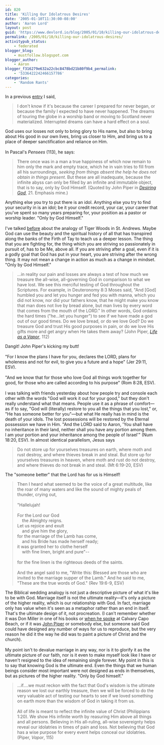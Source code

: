 ```yaml
---
id: 820
title: 'Killing Our Idolatrous Desires'
date: '2005-01-10T11:30:00-08:00'
author: 'Aaron Lord'
layout: post
guid: 'https://www.devlord.io/blog/2005/01/10/killing-our-idolatrous-desires/'
permalink: /2005/01/10/killing-our-idolatrous-desires/
activitypub_status:
    - federated
blogger_blog:
    - mustfollow.blogspot.com
blogger_author:
    - Aaron
blogger_f316279e632a22cbc8478bd21b80f9b4_permalink:
    - '5336422242466157786'
categories:
    - 'Random Rants'
---
```


In a previous <a href="/2005/01/01/i-still-havent-found-what-im-looking-for/">entry</a> I said,<br />

<blockquote>I don't know if it's because the career I prepared for never began, or because the family I expected to have never happened. The dreams of touring the globe in a worship band or moving to Scotland never materialized. Interrupted dreams can have a hard effect on a soul.</blockquote>

God uses our losses not only to bring glory to His name, but also to bring about His good in our own lives, bring us closer to Him, and bring us to a place of deeper sanctification and reliance on Him.<br /><br />In Pascal's <i>Pensees</i> (113), he says:<br />

<blockquote>There once was in a man a true happiness of which now remain to him only the mark and empty trace, which he in vain tries to fill from all his surroundings, <i>seeking from things absent the help he does not obtain in things present</i>.  But these are all inadequate, because the infinite abyss can only be filled by an infinite and immutable object, that is to say, only by God Himself.  (Quoted by John Piper in <a href="http://www.amazon.com/exec/obidos/ASIN/1590521196/lbmusic"><i>Desiring God</i></a>, 21.  Emphasis mine.)</blockquote>

Anything else you try to put there is an idol.  Anything else you try to find your security in is an idol; be it your credit record, your car, your career that you've spent so many years preparing for, your position as a pastor or worship leader.  "Only by God Himself."<br /><br />I've talked <a href="/2004/12/24/wrestling-with-god/">before</a> about the analogy of Tiger Woods in St. Andrews.  Maybe God can use the beauty and the spiritual history of all that has transpired along the banks of the Firth of Tay to teach us a deeper lesson.  The thing that you are fighting for, the thing which you are striving so passionately in pursuit of, has to be Me, above all.  If you are striving after a goal, even if it is a godly goal that God has put in your heart, you are striving after the wrong thing.  It may not mean a change in action as much as a change in mindset.  "Only by God Himself."<br />

<blockquote>...in reality our pain and losses are always a test of how much we treasure the all-wise, all-governing God in comparison to what we have lost.  We see this merciful testing of God throughout the Scriptures.  For example, in Deuteronomy 8:3 Moses said, "And [God] humbled you and let you hunger and fed you with manna, which you did not know, nor did your fathers know, that he might make you know that man does not live by bread alone, but man lives by every word that comes from the mouth of the LORD."  In other words, God ordains the hard times ("he...let you hunger") to see if we have made a god out of our good times.  Do we love bread, or do we love God?  Do we treasure God and trust His good purposes in pain, or do we love His gifts more and get angry when He takes them away?  (John Piper, <a href="http://www.amazon.com/exec/obidos/ASIN/1590523385/lbmusic"><i>Life as a Vapor</i></a>, 112)</blockquote>

Dangit!  John Piper's kicking my butt!<br /><br />"For I know the plans I have for you, declares the LORD, plans for wholeness and not for evil, to give you a future and a hope" (Jer 29:11, ESV).<br /><br />"And we know that for those who love God all things work together for good, for those who are called according to his purpose" (Rom 8:28, ESV).<br /><br />I was talking with friends yesterday about how people try and console each other with the words "God will work it out for your good," but they don't really understand what that means.  People use it as a phrase of comfort—as if to say, "God will (literally) restore to you all the things that you lost," or, "He has someone better for you"—but what He really has in mind is the death of your idols.  The lost possessions will be restored by the Eternal possession we have in Him.  "And the LORD said to Aaron, 'You shall have no inheritance in their land, neither shall you have any portion among them. I am your portion and your inheritance among the people of Israel'" (Num 18:20, ESV).  In almost identical parallelism, Jesus says<br />

<blockquote>Do not store up for yourselves treasures on earth, where moth and rust destroy, and where thieves break in and steal. But store up for yourselves treasures in heaven, where moth and rust do not destroy, and where thieves do not break in and steal. (Mt 6:19-20, ESV)</blockquote>

The "someone better" that the Lord has for us is Himself!<br />

<blockquote>Then I heard what seemed to be the voice of a great multitude, like the roar of many waters and like the sound of mighty peals of thunder, crying out,<br /><br />"Hallelujah!<br /><br />For the Lord our God<br />      the Almighty reigns.<br />Let us rejoice and exult<br />      and give him the glory,<br />for the marriage of the Lamb has come,<br />      and his Bride has made herself ready;<br />it was granted her to clothe herself<br />      with fine linen, bright and pure"--<br /><br />for the fine linen is the righteous deeds of the saints.<br /><br />And the angel said to me, "Write this: Blessed are those who are invited to the marriage supper of the Lamb." And he said to me, "These are the true words of God." (Rev 19:6-9, ESV)</blockquote>

The Biblical wedding analogy is not just a descriptive picture of what it's like to be with God.  Marriage itself is not the ultimate reality—it's only a picture of the higher reality, which is our relationship with God.  In fact, marriage only has value when it's seen as a metaphor rather than an end in itself.  That's the ultimate design of it, not procreation.  (I can't remember whether it was Don Miller in one of his books or <a href="http://www.calvarychapel.com/capobeach/video/100304.rm">when he spoke</a> at Calvary Capo Beach, or if it was <a href="http://www.desiringgod.org/library/topics/sex/sex_supremacy_christ_pt1.html" target="_blank" rel="noopener">John Piper</a> or somebody else, but someone said God could have designed any number of ways for us to reproduce, but the very reason he did it the way he did was to paint a picture of Christ and the church).<br /><br />My point isn't to devalue marriage in any way, nor is it to glorify it as the ultimate picture of our faith, nor is it even to make myself look like I have or haven't resigned to the idea of remaining single forever.  My point in this is to say that knowing God is the ultimate end.  Even the things that we human beings consider most important were not designed as ends in themselves, but as pictures of the higher reality.  "Only by God himself."<br />

<blockquote>...if....we must reckon with the fact that God's wisdom is the ultimate reason we lost our earthly treasure, then we will be forced to do the very valuable act of testing our hearts to see if we loved something on earth more than the wisdom of God in taking it from us.<br /><br />All of life is meant to reflect the infinite value of Christ (Philippians 1:20).  We show His infinite worth by reasuring Him above all things and all persons.  Believing in His all-ruling, all-wise sovereignty helps reveal our idolatries in times of pain and loss.  Not believing that God has a wise purpose for every event helps conceal our idolatries.  (Piper, <i>Vapor</i>, 115)</blockquote>

<div class="blogger-post-footer"></div>